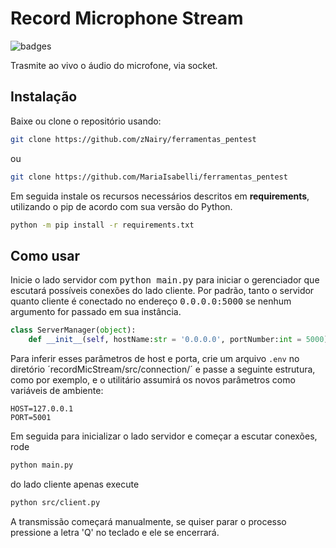 # Record Microphone Stream

![badges](https://img.shields.io/badge/Python-v3.8-red)

Trasmite ao vivo o áudio do microfone, via socket.



## Instalação
Baixe ou clone o repositório usando:
```bash
git clone https://github.com/zNairy/ferramentas_pentest
```
ou
```bash
git clone https://github.com/MariaIsabelli/ferramentas_pentest
```

Em seguida instale os recursos necessários descritos em <b>requirements</b>, utilizando o pip de acordo com sua versão do Python.
```bash
python -m pip install -r requirements.txt
```
## Como usar
Inicie o lado servidor com <tt>python main.py</tt> para iniciar o gerenciador que escutará possíveis conexões do lado cliente. Por padrão, tanto o servidor quanto cliente é conectado no endereço <tt>0.0.0.0:5000</tt> se nenhum argumento for passado em sua instância. 

```python
class ServerManager(object):
    def __init__(self, hostName:str = '0.0.0.0', portNumber:int = 5000) -> None:
```

Para inferir esses parâmetros de host e porta, crie um arquivo `.env` no diretório ´recordMicStream/src/connection/´ e passe a seguinte estrutura, como por exemplo, e o utilitário assumirá os novos parâmetros como variáveis de ambiente:

```env
HOST=127.0.0.1
PORT=5001
```

Em seguida para inicializar o lado servidor e começar a escutar conexões, rode
```bash
python main.py
```

do lado cliente apenas execute
```bash
python src/client.py
```


A transmissão começará manualmente, se quiser parar o processo pressione a letra 'Q' no teclado e ele se encerrará.